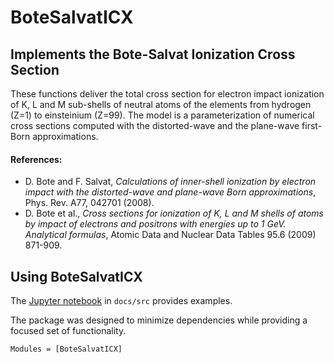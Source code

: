 # BoteSalvatICX
## Implements the Bote-Salvat Ionization Cross Section

These functions deliver the total cross section for electron impact ionization of K, L and M sub-shells of neutral atoms of the elements from hydrogen (Z=1) to einsteinium (Z=99). The model is a parameterization of numerical cross sections computed with the distorted-wave and the plane-wave first-Born approximations.

#### References:

  * D. Bote and F. Salvat, *Calculations of inner-shell ionization by electron impact with the distorted-wave and plane-wave Born approximations*, Phys. Rev. A77, 042701 (2008).
  * D. Bote et al., *Cross sections for ionization of K, L and M shells of atoms by impact of electrons and positrons with energies up to 1 GeV.  Analytical formulas*, Atomic Data and Nuclear Data Tables 95.6 (2009) 871-909.

## Using BoteSalvatICX

The [Jupyter notebook](Example.html) in `docs/src` provides examples.

The package was designed to minimize dependencies while providing a focused set of functionality.

```@autodocs
Modules = [BoteSalvatICX]
```
